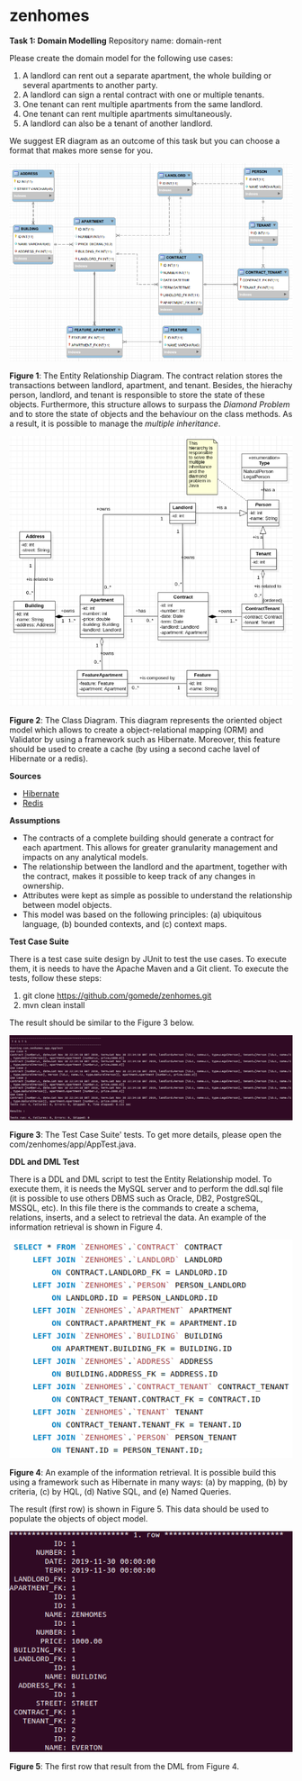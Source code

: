 # zenhomes
**Task 1: Domain Modelling**
Repository name: domain-rent 

Please create the domain model for the following use cases: 
1) A landlord can rent out a separate apartment, the whole building or several apartments to another party. 
2) A landlord can sign a rental contract with one or multiple tenants. 
3) One tenant can rent multiple apartments from the same landlord. 
4) One tenant can rent multiple apartments simultaneously. 
5) A landlord can also be a tenant of another landlord. 

We suggest ER diagram as an outcome of this task but you can choose a format that makes more sense for you.

![ER](er.png)

**Figure 1**: The Entity Relationship Diagram. The contract relation stores the transactions between landlord, apartment, and tenant. Besides, the hierachy person, landlord, and tenant is responsible to store the state of these objects. Furthermore, this structure allows to surpass the *Diamond Problem* and to store the state of objects and the behaviour on the class methods. As a result, it is possible to manage the *multiple inheritance*.

![ER](cd.png)

**Figure 2**: The Class Diagram. This diagram represents the oriented object model which allows to create a  object-relational mapping (ORM) and Validator by using a framework such as Hibernate. Moreover, this feature should be used to create a cache (by using a second cache lavel of Hibernate or a redis).

**Sources**
* [Hibernate](https://hibernate.org/)
* [Redis](https://redis.io/)

**Assumptions**
* The contracts of a complete building should generate a contract for each apartment. This allows for greater granularity management and impacts on any analytical models.
* The relationship between the landlord and the apartment, together with the contract, makes it possible to keep track of any changes in ownership.
* Attributes were kept as simple as possible to understand the relationship between model objects.
* This model was based on the following principles: (a) ubiquitous language, (b) bounded contexts, and (c) context maps.

**Test Case Suite**

There is a test case suite design by JUnit to test the use cases. To execute them, it is needs to have the Apache Maven and a Git client. To execute the tests, follow these steps:

1. git clone https://github.com/gomede/zenhomes.git
2. mvn clean install

The result should be similar to the Figure 3 below.

![Test](test.png)

**Figure 3**: The Test Case Suite' tests. To get more details, please open the com/zenhomes/app/AppTest.java.

**DDL and DML Test**

There is a DDL and DML script to test the Entity Relationship model. To execute them, it is needs the MySQL server and to perform the ddl.sql file (it is possible to use others DBMS such as Oracle, DB2, PostgreSQL, MSSQL, etc). In this file there is the commands to create a schema, relations, inserts, and a select to retrieval the data. An example of the information retrieval is shown in Figure 4.

![DDL](ddl.png)

**Figure 4**: An example of the information retrieval. It is possible build this using a framework such as Hibernate in many ways: (a) by mapping, (b) by criteria, (c) by HQL, (d) Native SQL, and (e) Named Queries.


The result (first row) is shown in Figure 5. This data should be used to populate the objects of object model.

![First](first.png)

**Figure 5**: The first row that result from the DML from Figure 4.

